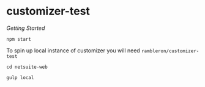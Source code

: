 # customizer-test

*Getting Started*
```
npm start
```

To spin up local instance of customizer you will need `rambleron/customizer-test`
```
cd netsuite-web

gulp local
```
